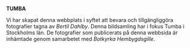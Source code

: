 **TUMBA**

Vi har skapat denna webbplats i syftet att bevara och tillgängliggöra fotografier tagna av *Bertil Dahlby*. Denna bildsamling har i fokus Tumba i Stockholms län. De fotografier som publicerats på denna webbsida är inhämtade genom samarbetet med *Botkyrka Hembygdsgille*.